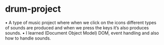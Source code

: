 # drum-project

• A type of music project where when we click on the icons different types of sounds are produced and when we press the keys it’s also produces sounds.
• I learned (Document Object Model) DOM, event handling and also how to handle sounds.

